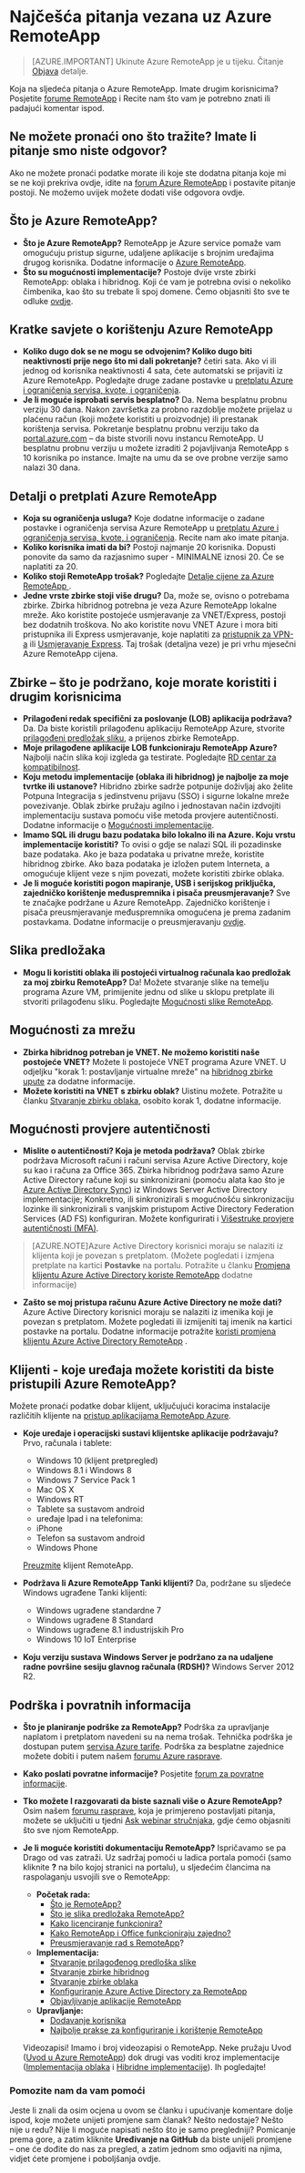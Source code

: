 <properties 
    pageTitle="Azure RemoteApp najčešća pitanja vezana uz | Microsoft Azure" 
    description="Saznajte odgovore na najčešće najčešća pitanja o Azure RemoteApp." 
    services="remoteapp" 
    documentationCenter="" 
    authors="lizap" 
    manager="swadhwa" 
    editor=""/>

<tags 
    ms.service="remoteapp" 
    ms.workload="compute" 
    ms.tgt_pltfrm="na" 
    ms.devlang="na" 
    ms.topic="get-started-article" 
    ms.date="08/15/2016" 
    ms.author="elizapo"/>

# <a name="azure-remoteapp-faq"></a>Najčešća pitanja vezana uz Azure RemoteApp

> [AZURE.IMPORTANT]
> Ukinute Azure RemoteApp je u tijeku. Čitanje [Objava](https://go.microsoft.com/fwlink/?linkid=821148) detalje.

Koja na sljedeća pitanja o Azure RemoteApp. Imate drugim korisnicima? Posjetite [forume RemoteApp](https://social.msdn.microsoft.com/Forums/azure/home?forum=AzureRemoteApp) i Recite nam što vam je potrebno znati ili padajući komentar ispod.

## <a name="cant-find-what-youre-looking-for-have-a-question-we-didnt-answer"></a>Ne možete pronaći ono što tražite? Imate li pitanje smo niste odgovor?
Ako ne možete pronaći podatke morate ili koje ste dodatna pitanja koje mi se ne koji prekriva ovdje, idite na [forum Azure RemoteApp](http://aka.ms/araforum) i postavite pitanje postoji. Ne možemo uvijek možete dodati više odgovora ovdje.

## <a name="what-is-azure-remoteapp"></a>Što je Azure RemoteApp? ##


- **Što je Azure RemoteApp?** RemoteApp je Azure service pomaže vam omogućuju pristup sigurne, udaljene aplikacije s brojnim uređajima drugog korisnika. Dodatne informacije o [Azure RemoteApp](remoteapp-whatis.md).
- **Što su mogućnosti implementacije?** Postoje dvije vrste zbirki RemoteApp: oblaka i hibridnog. Koji će vam je potrebna ovisi o nekoliko čimbenika, kao što su trebate li spoj domene. Ćemo objasniti što sve te odluke [ovdje](remoteapp-collections.md).

## <a name="quick-tips-on-using-azure-remoteapp"></a>Kratke savjete o korištenju Azure RemoteApp ##
- **Koliko dugo dok se ne mogu se odvojenim? Koliko dugo biti neaktivnosti prije nego što mi dali pokretanje?** četiri sata. Ako vi ili jednog od korisnika neaktivnosti 4 sata, ćete automatski se prijaviti iz Azure RemoteApp. Pogledajte druge zadane postavke u [pretplatu Azure i ograničenja servisa, kvote, i ograničenja](../azure-subscription-service-limits.md).
- **Je li moguće isprobati servis besplatno?** Da. Nema besplatnu probnu verziju 30 dana. Nakon završetka za probno razdoblje možete prijelaz u plaćenu račun (koji možete koristiti u proizvodnje) ili prestanak korištenja servisa. Pokretanje besplatnu probnu verziju tako da [portal.azure.com](http://portal.azure.com) – da biste stvorili novu instancu RemoteApp. U besplatnu probnu verziju u možete izraditi 2 pojavljivanja RemoteApp s 10 korisnika po instance. Imajte na umu da se ove probne verzije samo nalazi 30 dana.
## <a name="azure-remoteapp-subscription-details"></a>Detalji o pretplati Azure RemoteApp ##

- **Koja su ograničenja usluga?** Koje dodatne informacije o zadane postavke i ograničenja servisa Azure RemoteApp u [pretplatu Azure i ograničenja servisa, kvote, i ograničenja](../azure-subscription-service-limits.md). Recite nam ako imate pitanja.
- **Koliko korisnika imati da bi?** Postoji najmanje 20 korisnika. Dopusti ponovite da samo da razjasnimo super - MINIMALNE iznosi 20. Će se naplatiti za 20. 
- **Koliko stoji RemoteApp trošak?** Pogledajte [Detalje cijene za Azure RemoteApp ](https://azure.microsoft.com/pricing/details/remoteapp/).
- **Jedne vrste zbirke stoji više drugu?** Da, može se, ovisno o potrebama zbirke. Zbirka hibridnog potrebna je veza Azure RemoteApp lokalne mreže. Ako koristite postojeće usmjeravanje za VNET/Express, postoji bez dodatnih troškova. No ako koristite novu VNET Azure i mora biti pristupnika ili Express usmjeravanje, koje naplatiti za [pristupnik za VPN-a](https://azure.microsoft.com/pricing/details/vpn-gateway) ili [Usmjeravanje Express](https://azure.microsoft.com/pricing/details/expressroute/). Taj trošak (detaljna veze) je pri vrhu mjesečni Azure RemoteApp cijena.

## <a name="collections---whats-supported-which-should-you-use-and-others"></a>Zbirke – što je podržano, koje morate koristiti i drugim korisnicima
- **Prilagođeni redak specifični za poslovanje (LOB) aplikacija podržava?** Da. Da biste koristili prilagođenu aplikaciju RemoteApp Azure, stvorite [prilagođeni predložak sliku](remoteapp-create-custom-image.md), a prijenos zbirke RemoteApp.
- **Moje prilagođene aplikacije LOB funkcioniraju RemoteApp Azure?** Najbolji način slika koji izgleda ga testirate. Pogledajte [RD centar za kompatibilnost](http://www.rdcompatibility.com/compatibility/default.aspx).
- **Koju metodu implementacije (oblaka ili hibridnog) je najbolje za moje tvrtke ili ustanove?** Hibridno zbirke sadrže potpunije doživljaj ako želite Potpuna Integracija s jedinstvenu prijavu (SSO) i sigurne lokalne mreže povezivanje. Oblak zbirke pružaju agilno i jednostavan način izdvojiti implementaciju sustava pomoću više metoda provjere autentičnosti. Dodatne informacije o [Mogućnosti implementacije](remoteapp-whatis.md).
- **Imamo SQL ili drugu bazu podataka bilo lokalno ili na Azure. Koju vrstu implementacije koristiti?** To ovisi o gdje se nalazi SQL ili pozadinske baze podataka. Ako je baza podataka u privatne mreže, koristite hibridnog zbirke. Ako baza podataka je izložen putem Interneta, a omogućuje klijent veze s njim povezati, možete koristiti zbirke oblaka.
- **Je li moguće koristiti pogon mapiranje, USB i serijskog priključka, zajedničko korištenje međuspremnika i pisača preusmjeravanje?** Sve te značajke podržane u Azure RemoteApp. Zajedničko korištenje i pisača preusmjeravanje međuspremnika omogućena je prema zadanim postavkama. Dodatne informacije o preusmjeravanju [ovdje](remoteapp-redirection.md). 


## <a name="template-images"></a>Slika predložaka
- **Mogu li koristiti oblaka ili postojeći virtualnog računala kao predložak za moj zbirku RemoteApp?** Da! Možete stvaranje slike na temelju programa Azure VM, primijenite jednu od slike u sklopu pretplate ili stvoriti prilagođenu sliku. Pogledajte [Mogućnosti slike RemoteApp](remoteapp-imageoptions.md).


## <a name="network-options"></a>Mogućnosti za mrežu
- **Zbirka hibridnog potreban je VNET. Ne možemo koristiti naše postojeće VNET?** Možete li postojeće VNET programa Azure VNET. U odjeljku "korak 1: postavljanje virtualne mreže" na [hibridnog zbirke upute](remoteapp-create-hybrid-deployment.md) za dodatne informacije.
- **Možete koristiti na VNET s zbirku oblak?** Uistinu možete. Potražite u članku [Stvaranje zbirku oblaka](remoteapp-create-cloud-deployment.md), osobito korak 1, dodatne informacije.

## <a name="authentication-options"></a>Mogućnosti provjere autentičnosti



- **Mislite o autentičnosti? Koja je metoda podržava?** Oblak zbirke podržava Microsoft računi i računi servisa Azure Active Directory, koje su kao i računa za Office 365. Zbirka hibridnog podržava samo Azure Active Directory račune koji su sinkronizirani (pomoću alata kao što je [Azure Active Directory Sync](http://blogs.technet.com/b/ad/archive/2014/09/16/azure-active-directory-sync-is-now-ga.aspx)) iz Windows Server Active Directory implementacije; Konkretno, ili sinkronizirali s mogućnošću sinkronizaciju lozinke ili sinkronizirali s vanjskim pristupom Active Directory Federation Services (AD FS) konfiguriran. Možete konfigurirati i [Višestruke provjere autentičnosti (MFA)](https://azure.microsoft.com/services/multi-factor-authentication/).

>[AZURE.NOTE]Azure Active Directory korisnici moraju se nalaziti iz klijenta koji je povezan s pretplatom. (Možete pogledati i izmjena pretplate na kartici **Postavke** na portalu. Potražite u članku [Promjena klijentu Azure Active Directory koriste RemoteApp](remoteapp-changetenant.md) dodatne informacije)

- **Zašto se moj pristupa računu Azure Active Directory ne može dati?** Azure Active Directory korisnici moraju se nalaziti iz imenika koji je povezan s pretplatom. Možete pogledati ili izmijeniti taj imenik na kartici postavke na portalu. Dodatne informacije potražite [koristi promjena klijentu Azure Active Directory RemoteApp](remoteapp-changetenant.md) .

## <a name="clients---what-device-can-i-use-to-access-azure-remoteapp"></a>Klijenti - koje uređaja možete koristiti da biste pristupili Azure RemoteApp?
Možete pronaći podatke dobar klijent, uključujući koracima instalacije različitih klijente na [pristup aplikacijama RemoteApp Azure](remoteapp-clients.md).

- **Koje uređaje i operacijski sustavi klijentske aplikacije podržavaju?**
Prvo, računala i tablete: 
    - Windows 10 (klijent pretpregled)
    - Windows 8.1 i Windows 8
    - Windows 7 Service Pack 1
    - Mac OS X
    - Windows RT
    - Tablete sa sustavom android
    - uređaje Ipad i na telefonima:
    - iPhone
    - Telefon sa sustavom android
    - Windows Phone
 
    [Preuzmite](https://www.remoteapp.windowsazure.com/ClientDownload/AllClients.aspx) klijent RemoteApp.
- **Podržava li Azure RemoteApp Tanki klijenti?** Da, podržane su sljedeće Windows ugrađene Tanki klijenti:
    - Windows ugrađene standardne 7
    - Windows ugrađene 8 Standard
    - Windows ugrađene 8.1 industrijskih Pro
    - Windows 10 IoT Enterprise

- **Koju verziju sustava Windows Server je podržano za na udaljene radne površine sesiju glavnog računala (RDSH)?** Windows Server 2012 R2.

## <a name="support-and-feedback"></a>Podrška i povratnih informacija


- **Što je planiranje podrške za RemoteApp?** Podrška za upravljanje naplatom i pretplatom navedeni su na nema trošak. Tehnička podrška je dostupan putem [servisa Azure tarife](https://azure.microsoft.com/support/plans/). Podrška za besplatne zajednice možete dobiti i putem našem [forumu Azure rasprave](http://social.msdn.microsoft.com/Forums/windowsazure/home?forum=AzureRemoteApp). 
- **Kako poslati povratne informacije?** Posjetite [forum za povratne informacije](https://feedback.azure.com/forums/247748-azure-remoteapp/).
- **Tko možete I razgovarati da biste saznali više o Azure RemoteApp?** Osim našem [forumu rasprave](http://social.msdn.microsoft.com/Forums/windowsazure/home?forum=AzureRemoteApp), koja je primjereno postavljati pitanja, možete se uključiti u tjedni [Ask webinar stručnjaka](https://azureinfo.microsoft.com/US-Azure-WBNR-FY15-11Nov-AzureRemoteAppAskTheExperts-Registration-Page.html), gdje ćemo objasniti što sve njom RemoteApp.
- **Je li moguće koristiti dokumentaciju RemoteApp?** Ispričavamo se pa Drago od vas zatraži. Uz sadržaj pomoći u ladica portala pomoći (samo kliknite **?** na bilo kojoj stranici na portalu), u sljedećim člancima na raspolaganju usvojili sve o RemoteApp:
    - **Početak rada:**
        - [Što je RemoteApp?](remoteapp-whatis.md)
        - [Što je slika predložaka RemoteApp?](remoteapp-images.md)
        - [Kako licenciranje funkcionira?](remoteapp-licensing.md)
        - [Kako RemoteApp i Office funkcioniraju zajedno?](remoteapp-o365.md)
        - [Preusmjeravanje rad s RemoteApp](remoteapp-redirection.md)?
    - **Implementacija:**
        - [Stvaranje prilagođenog predloška slike](remoteapp-create-custom-image.md)
        - [Stvaranje zbirke hibridnog](remoteapp-create-hybrid-deployment.md)
        - [Stvaranje zbirke oblaka](remoteapp-create-cloud-deployment.md)
        - [Konfiguriranje Azure Active Directory za RemoteApp](remoteapp-ad.md)
        - [Objavljivanje aplikacije RemoteApp](remoteapp-publish.md)
    - **Upravljanje:**
        - [Dodavanje korisnika](remoteapp-user.md)
        - [Najbolje prakse za konfiguriranje i korištenje RemoteApp](remoteapp-bestpractices.md)  

    Videozapisi! Imamo i broj videozapisi o RemoteApp. Neke pružaju Uvod ([Uvod u Azure RemoteApp](https://azure.microsoft.com/documentation/videos/cloud-cover-ep-150-azure-remote-app-with-thomas-willingham-and-nihar-namjoshi/)) dok drugi vas voditi kroz implementacije ([Implementacija oblaka](https://www.youtube.com/watch?v=3NAv2iwZtGc&feature=youtu.be) i [Hibridne implementacije](https://www.youtube.com/watch?v=GCIMxPUvg0c&feature=youtu.be)). Ih pogledajte!

 
### <a name="help-us-help-you"></a>Pomozite nam da vam pomoći 
Jeste li znali da osim ocjena u ovom se članku i upućivanje komentare dolje ispod, koje možete unijeti promjene sam članak? Nešto nedostaje? Nešto nije u redu? Nije li moguće napisati nešto što je samo pregledniji? Pomicanje prema gore, a zatim kliknite **Uređivanje na GitHub** da biste unijeli promjene – one će dođite do nas za pregled, a zatim jednom smo odjaviti na njima, vidjet ćete promjene i poboljšanja ovdje.
